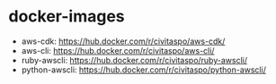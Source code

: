 # docker-images

- aws-cdk: https://hub.docker.com/r/civitaspo/aws-cdk/
- aws-cli: https://hub.docker.com/r/civitaspo/aws-cli/
- ruby-awscli: https://hub.docker.com/r/civitaspo/ruby-awscli/
- python-awscli: https://hub.docker.com/r/civitaspo/python-awscli/
